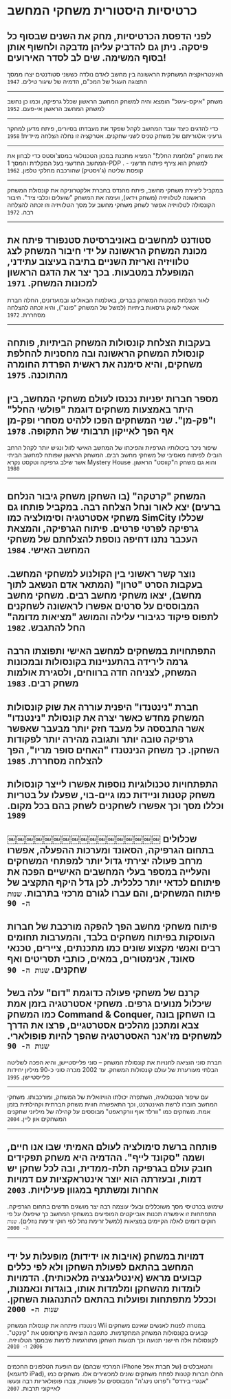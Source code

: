 # כרטיסיות היסטורית משחקי המחשב

לפני הדפסת הכרטיסיות, מחק את השנים שבסוף כל פיסקה.
 ניתן גם להדביק עליהן מדבקה ולחשוף אותן בסוף המשימה.
  שים לב לסדר האירועים!
---
האינטראקציה המשחקית הראשונה בין מחשב לאדם נולדה כששני סטודנטים יצרו ממסך התצוגה העגול של המכ"ם, הדמיה של שיגור טילים.
`1947`

---

משחק "איקס-עיגול" הומצא והיה למשחק המחשב הראשון שכלל גרפיקה, וכמו כן נחשב למשחק המחשב הראשון אי-פעם.
`1952`

---

כדי להדגים כיצד עובד המחשב לקהל שפקד את מעבדתו בסיורים, פיתח מדען למחקר גרעיני אלגוריתם של משחק טניס לשני שחקנים. אטרקציה זו נחלה הצלחה מיידית!
`1958`

---

את משחק "מלחמת החלל!" המציא מתכנת במכון הטכנולוגי במסצ'וסטס כדי לבחון את המחשב החדשני בעל המקלדת והמסך 1-PDP . למשחק הוא צירף פיתוח חדשני - קופסת שליטה (ג'ויסטיק) שהורכבה מחלקי טלפון.
`1962`

---

במקביל ליצירת משחקי מחשב, פיתח מהנדס בחברת אלקטרוניקה את קונסולת המשחק הראשונה לטלוויזיה (משחק וידאו), ועימה את המשחק "שועלים וכלבי ציד". חיבור הקונסולה לטלוויזיה אפשר לשחק משחקי מחשב על מסך הטלוויזיה וזו זכתה להצלחה רבה.
`1972`

---

סטודנט למחשבים באוניברסיטת סטנפורד פיתח את מכונת המשחק הראשונה על ידי חיבור המשחק לצג טלוויזיה ואריזת השניים בתיבה בעיצוב עתידני, המופעלת במטבעות. בכך יצר את
הדגם הראשון למכונות המשחק.
`1971`
---

לאור הצלחת מכונות המשחק בברים, באולמות הבאולינג ובמועדונים, החלה חברת אטארי לשווק גרסאות ביתיות (למשל של המשחק "פונג"), והיא זכתה להצלחה מסחררת.
`1972`

---
 בעקבות הצלחת קונסולות המשחק הביתיות, פותחה קונסולת המשחק הראשונה ובה מחסניות להחלפת משחקים, והיא סימנה את ראשית הפרדת החומרה מהתוכנה.
`1975`
---

מספר חברות יפניות נכנסו לעולם משחקי המחשב, בין היתר באמצעות משחקים דוגמת "פולשי החלל" ו"פק-מן". שני המשחקים הפכו ללהיט מסחרי ופק-מן אף הפך לאייקון תרבותי של התקופה.
`1978`
---
שיפור ניכר ביכולותיו הגרפיות והפיכתו של המחשב האישי לזול ונגיש יותר לקהל הרחב הובילו לפיתוח מאסיבי של משחקי מחשב רבים. המשחק הראשון שפותח למחשב הביתי אשר שילב גרפיקה וטקסט נקרא Mystery House והוא גם משחק ה"קווסט" הראשון.
`1980`

---

המשחק "קרטקה" (בו השחקן משחק גיבור הנלחם ברעים) יצא לאור ונחל הצלחה רבה. במקביל פותחו גם משחקי אסטרטגיה וסימולציה כמו SimCity שכללו גרפיקה לפרטי פרטים. פיתוח הגרפיקה, והמצאת העכבר נתנו דחיפה נוספת להצלחתם של משחקי המחשב האישי.
`1984`
---
נוצר קשר ראשוני בין הקולנוע למשחקי המחשב. בעקבות הסרט "טרון" (המתאר אדם הנשאב לתוך מחשב), יצאו משחקי מחשב רבים. משחקי מחשב המבוססים על סרטים אפשרו לראשונה לשחקנים לתפוס פיקוד כגיבורי עלילה והמושג "מציאות מדומה" החל להתגבש.
`1982`
---
התפתחויות במשחקים למחשב האישי ותפוצתו הרבה גרמה לירידה בהתעניינות בקונסולות ובמכונות המשחק, לצניחה חדה ברווחים, ולסגירת אולמות משחק רבים.
`1983`
---

חברת "נינטנדו" היפנית עוררה את שוק קונסולות המשחק מחדש כאשר יצרה את קונסולת "נינטנדו" אשר התבססה על מעבד חזק יותר מבעבר שאפשר גרפיקה טובה יותר ותגובה מהירה יותר לפקודות השחקן. כך משחק הנינטנדו "האחים סופר מריו", הפך להצלחה מסחררת.
`1985`
---

התפתחויות טכנולוגיות נוספות אפשרו לייצר קונסולות משחק קטנות וניידות כמו גיים-בוי, שפעלו על בטריות וכללו מסך וכך אפשרו לשחקנים לשחק בהם בכל מקום.
`1989`
---
￼￼￼￼￼￼￼￼￼￼￼￼￼￼￼￼￼
שכלולים בתחום הגרפיקה, הסאונד ומערכות ההפעלה, אפשרו מרחב פעולה יצירתי גדול יותר
למפתחי המשחקים והעלייה במספר בעלי המחשבים האישיים הפכה את פיתוחם לכדאי יותר כלכלית. לכן גדל היקף התקציב של פיתוח המשחקים, והם עברו לגורם מרכזי בתרבות.
`שנות ה- 90`
---

פיתוח משחקי מחשב הפך להפקה מורכבת של חברות העוסקות בפיתוח משחקים בלבד, והמערבות תחומים רבים ואנשי מקצוע שונים כמו מתכנתים, ציירים, טכנאי סאונד, אנימטורים, במאים, כותבי תסריטים ואף שחקנים.
`שנות ה- 90`
---
קרנם של משחקי פעולה כדוגמת "דום" עלה בשל שיכלול מנועים גרפים. משחקי אסטרטגיה בזמן
אמת כמו המשחק Command & Conquer, בו השחקן בונה צבא ומתכנן מהלכים אסטרטגיים, פרצו את הדרך למשחקים מז'אנר האסטרטגיה שהפך להיות פופולארי.
`שנות ה- 90`
---
חברת סוני הוציאה לחנויות את קונסולת המשחק – סוני פלייסטיישן, והיא הפכה לשליטה הבלתי מעורערת של עולם קונסולות המשחק. עד 2002 מכרה סוני כ-90 מיליון יחידות פלייסטיישן.
`1995`

---
עם שיפור הטכנולוגיה, השתפרה יכולתו הוויזואלית של המשחק, ומורכבותו. משחקי המחשב
חוברו לרשת האינטרנט, וכך התאפשרה חווית משחק חברתית וקהילתית בזמן אמת. משחקים כמו "וורלד אוף וורקראפט" מבוססים על קהילה של מיליוני שחקנים המשחקים און ליין.
`2004`

---
פותחה ברשת סימולציה לעולם האמיתי שבו אנו חיים, ושמה "סקונד לייף". ההדמיה היא משחק תפקידים חובק עולם בגרפיקה תלת-ממדית, ובה לכל שחקן יש דמות, ובעזרתה הוא יוצר אינטראקציות עם דמויות אחרות ומשתתף במגוון פעילויות.
`2003`
---

שימוש בכרטיסי מסך משוכללים ובעלי עוצמה רבה יצר מושגים חדשים בתחום הגרפיקה. התפתחות זו איפשרה תכנות אובייקטים המופיעים במשחקי המחשב כך שיפעלו על פי חוקים דומים לאלה הקיימים במציאות (למשל זרימת נחל לפי חוקי זרימת נוזלים).
`שנות ה- 2000`

---

דמויות במשחק (אויבות או ידידות) מופעלות על ידי המחשב בהתאם לפעולת השחקן ולא לפי כללים קבועים מראש (אינטליגנציה מלאכותית). הדמויות לומדות מהשחקן ומלמדות אותו, בוגדות ונאמנות, וככלל מתפתחות ופועלות בהתאם להתנהגות השחקן.
`שנות ה- 2000`
---

נינטנדו פיתחה את קונסולת המשחק Wii במטרה לפנות לאנשים שאינם משחקים קבועים בקונסולות המשחק המתקדמות. כתגובה הוציאה מיקרוסופט את "קינקט". לקונסולות אלה חיישני תנועה וכך תנועות השחקן מתורגמות לדמות שבמסך הטלוויזיה.
`2006 ו- 2010`

---

עם הופעת הטלפונים החכמים (המרכזי שבהם iPhone של חברת אפל)
והטאבלטים (לדוגמא iPad), החלו חברות קטנות לפתח משחקים שונים למכשירים אלו. משחקים כמו "אנגרי בירדס" ו"פרוט נינג'ה" המבוססים על פשטות, צברו פופולאריות רבה ונעשו לאייקוני תרבות.
`2007`
